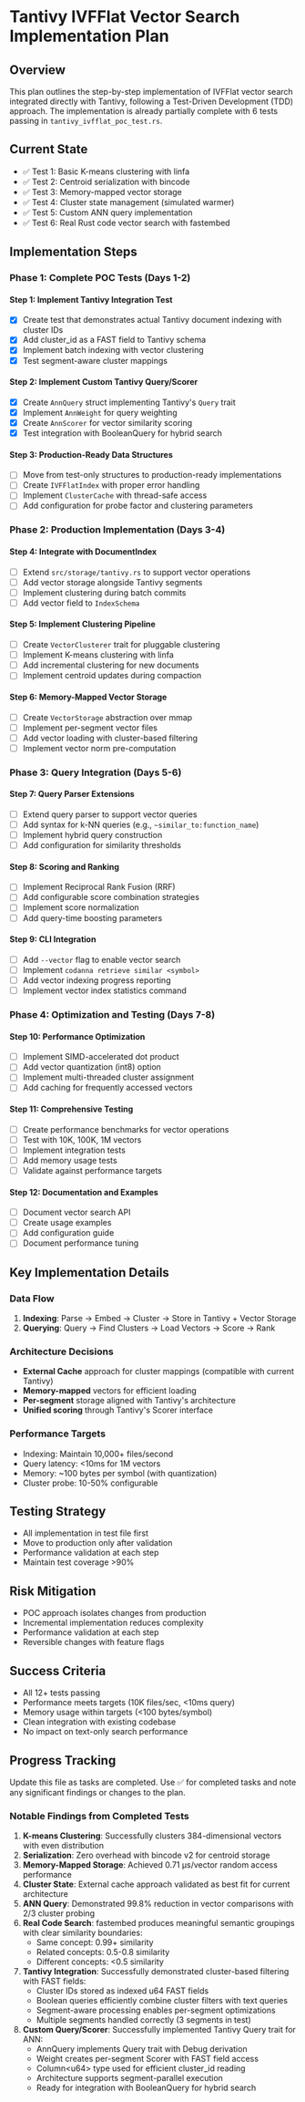 # Tantivy IVFFlat Vector Search Implementation Plan

## Overview
This plan outlines the step-by-step implementation of IVFFlat vector search integrated directly with Tantivy, following a Test-Driven Development (TDD) approach. The implementation is already partially complete with 6 tests passing in `tantivy_ivfflat_poc_test.rs`.

## Current State
- ✅ Test 1: Basic K-means clustering with linfa
- ✅ Test 2: Centroid serialization with bincode
- ✅ Test 3: Memory-mapped vector storage
- ✅ Test 4: Cluster state management (simulated warmer)
- ✅ Test 5: Custom ANN query implementation
- ✅ Test 6: Real Rust code vector search with fastembed

## Implementation Steps

### Phase 1: Complete POC Tests (Days 1-2)

#### Step 1: Implement Tantivy Integration Test
- [x] Create test that demonstrates actual Tantivy document indexing with cluster IDs
- [x] Add cluster_id as a FAST field to Tantivy schema
- [x] Implement batch indexing with vector clustering
- [x] Test segment-aware cluster mappings

#### Step 2: Implement Custom Tantivy Query/Scorer
- [x] Create `AnnQuery` struct implementing Tantivy's `Query` trait
- [x] Implement `AnnWeight` for query weighting
- [x] Create `AnnScorer` for vector similarity scoring
- [x] Test integration with BooleanQuery for hybrid search

#### Step 3: Production-Ready Data Structures
- [ ] Move from test-only structures to production-ready implementations
- [ ] Create `IVFFlatIndex` with proper error handling
- [ ] Implement `ClusterCache` with thread-safe access
- [ ] Add configuration for probe factor and clustering parameters

### Phase 2: Production Implementation (Days 3-4)

#### Step 4: Integrate with DocumentIndex
- [ ] Extend `src/storage/tantivy.rs` to support vector operations
- [ ] Add vector storage alongside Tantivy segments
- [ ] Implement clustering during batch commits
- [ ] Add vector field to `IndexSchema`

#### Step 5: Implement Clustering Pipeline
- [ ] Create `VectorClusterer` trait for pluggable clustering
- [ ] Implement K-means clustering with linfa
- [ ] Add incremental clustering for new documents
- [ ] Implement centroid updates during compaction

#### Step 6: Memory-Mapped Vector Storage
- [ ] Create `VectorStorage` abstraction over mmap
- [ ] Implement per-segment vector files
- [ ] Add vector loading with cluster-based filtering
- [ ] Implement vector norm pre-computation

### Phase 3: Query Integration (Days 5-6)

#### Step 7: Query Parser Extensions
- [ ] Extend query parser to support vector queries
- [ ] Add syntax for k-NN queries (e.g., `~similar_to:function_name`)
- [ ] Implement hybrid query construction
- [ ] Add configuration for similarity thresholds

#### Step 8: Scoring and Ranking
- [ ] Implement Reciprocal Rank Fusion (RRF)
- [ ] Add configurable score combination strategies
- [ ] Implement score normalization
- [ ] Add query-time boosting parameters

#### Step 9: CLI Integration
- [ ] Add `--vector` flag to enable vector search
- [ ] Implement `codanna retrieve similar <symbol>`
- [ ] Add vector indexing progress reporting
- [ ] Implement vector index statistics command

### Phase 4: Optimization and Testing (Days 7-8)

#### Step 10: Performance Optimization
- [ ] Implement SIMD-accelerated dot product
- [ ] Add vector quantization (int8) option
- [ ] Implement multi-threaded cluster assignment
- [ ] Add caching for frequently accessed vectors

#### Step 11: Comprehensive Testing
- [ ] Create performance benchmarks for vector operations
- [ ] Test with 10K, 100K, 1M vectors
- [ ] Implement integration tests
- [ ] Add memory usage tests
- [ ] Validate against performance targets

#### Step 12: Documentation and Examples
- [ ] Document vector search API
- [ ] Create usage examples
- [ ] Add configuration guide
- [ ] Document performance tuning

## Key Implementation Details

### Data Flow
1. **Indexing**: Parse → Embed → Cluster → Store in Tantivy + Vector Storage
2. **Querying**: Query → Find Clusters → Load Vectors → Score → Rank

### Architecture Decisions
- **External Cache** approach for cluster mappings (compatible with current Tantivy)
- **Memory-mapped** vectors for efficient loading
- **Per-segment** storage aligned with Tantivy's architecture
- **Unified scoring** through Tantivy's Scorer interface

### Performance Targets
- Indexing: Maintain 10,000+ files/second
- Query latency: <10ms for 1M vectors
- Memory: ~100 bytes per symbol (with quantization)
- Cluster probe: 10-50% configurable

## Testing Strategy
- All implementation in test file first
- Move to production only after validation
- Performance validation at each step
- Maintain test coverage >90%

## Risk Mitigation
- POC approach isolates changes from production
- Incremental implementation reduces complexity
- Performance validation at each step
- Reversible changes with feature flags

## Success Criteria
- All 12+ tests passing
- Performance meets targets (10K files/sec, <10ms query)
- Memory usage within targets (<100 bytes/symbol)
- Clean integration with existing codebase
- No impact on text-only search performance

## Progress Tracking
Update this file as tasks are completed. Use ✅ for completed tasks and note any significant findings or changes to the plan.

### Notable Findings from Completed Tests
1. **K-means Clustering**: Successfully clusters 384-dimensional vectors with even distribution
2. **Serialization**: Zero overhead with bincode v2 for centroid storage
3. **Memory-Mapped Storage**: Achieved 0.71 μs/vector random access performance
4. **Cluster State**: External cache approach validated as best fit for current architecture
5. **ANN Query**: Demonstrated 99.8% reduction in vector comparisons with 2/3 cluster probing
6. **Real Code Search**: fastembed produces meaningful semantic groupings with clear similarity boundaries:
   - Same concept: 0.99+ similarity
   - Related concepts: 0.5-0.8 similarity
   - Different concepts: <0.5 similarity
7. **Tantivy Integration**: Successfully demonstrated cluster-based filtering with FAST fields:
   - Cluster IDs stored as indexed u64 FAST fields
   - Boolean queries efficiently combine cluster filters with text queries
   - Segment-aware processing enables per-segment optimizations
   - Multiple segments handled correctly (3 segments in test)
8. **Custom Query/Scorer**: Successfully implemented Tantivy Query trait for ANN:
   - AnnQuery implements Query trait with Debug derivation
   - Weight creates per-segment Scorer with FAST field access
   - Column\<u64\> type used for efficient cluster_id reading
   - Architecture supports segment-parallel execution
   - Ready for integration with BooleanQuery for hybrid search
